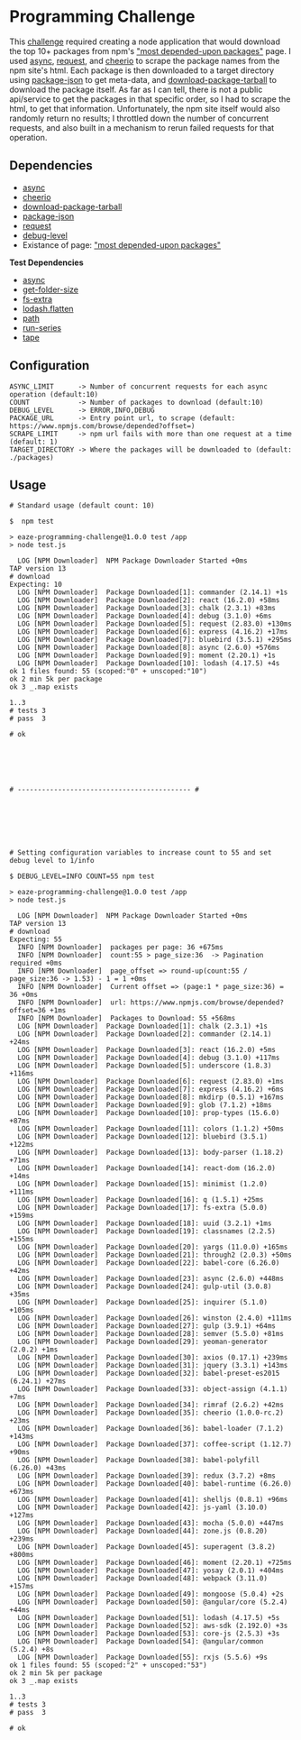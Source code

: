 # Programming Challenge

This [challenge](challenge.md) required creating a node application that would download the top 10+ packages from npm's ["most depended-upon packages"](https://www.npmjs.com/browse/depended?offset=) page. I used [async](https://www.npmjs.com/package/async), [request](https://www.npmjs.com/package/request), and [cheerio](https://www.npmjs.com/package/cheerio) to scrape the package names from the npm site's html. Each package is then downloaded to a target directory using [package-json](https://www.npmjs.com/package/package-json) to get meta-data, and [download-package-tarball](https://www.npmjs.com/package/download-package-tarball) to download the package itself. As far as I can tell, there is not a public api/service to get the packages in that specific order, so I had to scrape the html, to get that information. Unfortunately, the npm site itself would also randomly return no results; I throttled down the number of concurrent requests, and also built in a mechanism to rerun failed requests for that operation. 

## Dependencies
 - [async](https://www.npmjs.com/package/async)
 - [cheerio](https://www.npmjs.com/package/cheerio)
 - [download-package-tarball](https://www.npmjs.com/package/download-package-tarball)
 - [package-json](https://www.npmjs.com/package/package-json)
 - [request](https://www.npmjs.com/package/request)
 - [debug-level](https://www.npmjs.com/package/debug-level)
 - Existance of page: ["most depended-upon packages"](https://www.npmjs.com/browse/depended?offset=)

 **Test Dependencies**
 - [async](https://www.npmjs.com/package/async)
 - [get-folder-size](https://www.npmjs.com/package/get-folder-size)
 - [fs-extra](https://www.npmjs.com/package/fs-extra)
 - [lodash.flatten](https://www.npmjs.com/package/lodash.flatten)
 - [path](https://www.npmjs.com/package/path)
 - [run-series](https://www.npmjs.com/package/run-series)
 - [tape](https://www.npmjs.com/package/tape)


## Configuration
	ASYNC_LIMIT      -> Number of concurrent requests for each async operation (default:10)
	COUNT            -> Number of packages to download (default:10)
	DEBUG_LEVEL      -> ERROR,INFO,DEBUG
	PACKAGE_URL      -> Entry point url, to scrape (default: https://www.npmjs.com/browse/depended?offset=)
	SCRAPE_LIMIT     -> npm url fails with more than one request at a time (default: 1)
	TARGET_DIRECTORY -> Where the packages will be downloaded to (default: ./packages)

## Usage

	# Standard usage (default count: 10)

	$  npm test

	> eaze-programming-challenge@1.0.0 test /app
	> node test.js

	  LOG [NPM Downloader]  NPM Package Downloader Started +0ms
	TAP version 13
	# download
	Expecting: 10
	  LOG [NPM Downloader]  Package Downloaded[1]: commander (2.14.1) +1s
	  LOG [NPM Downloader]  Package Downloaded[2]: react (16.2.0) +58ms
	  LOG [NPM Downloader]  Package Downloaded[3]: chalk (2.3.1) +83ms
	  LOG [NPM Downloader]  Package Downloaded[4]: debug (3.1.0) +6ms
	  LOG [NPM Downloader]  Package Downloaded[5]: request (2.83.0) +130ms
	  LOG [NPM Downloader]  Package Downloaded[6]: express (4.16.2) +17ms
	  LOG [NPM Downloader]  Package Downloaded[7]: bluebird (3.5.1) +295ms
	  LOG [NPM Downloader]  Package Downloaded[8]: async (2.6.0) +576ms
	  LOG [NPM Downloader]  Package Downloaded[9]: moment (2.20.1) +1s
	  LOG [NPM Downloader]  Package Downloaded[10]: lodash (4.17.5) +4s
	ok 1 files found: 55 (scoped:"0" + unscoped:"10")
	ok 2 min 5k per package
	ok 3 _.map exists

	1..3
	# tests 3
	# pass  3

	# ok






	# ------------------------------------------- #







	# Setting configuration variables to increase count to 55 and set debug level to 1/info

	$ DEBUG_LEVEL=INFO COUNT=55 npm test

	> eaze-programming-challenge@1.0.0 test /app
	> node test.js

	  LOG [NPM Downloader]  NPM Package Downloader Started +0ms
	TAP version 13
	# download
	Expecting: 55
	  INFO [NPM Downloader]  packages per page: 36 +675ms
	  INFO [NPM Downloader]  count:55 > page_size:36  -> Pagination required +0ms
	  INFO [NPM Downloader]  page_offset => round-up(count:55 / page_size:36 -> 1.53) - 1 = 1 +0ms
	  INFO [NPM Downloader]  Current offset => (page:1 * page_size:36) = 36 +0ms
	  INFO [NPM Downloader]  url: https://www.npmjs.com/browse/depended?offset=36 +1ms
	  INFO [NPM Downloader]  Packages to Download: 55 +568ms
	  LOG [NPM Downloader]  Package Downloaded[1]: chalk (2.3.1) +1s
	  LOG [NPM Downloader]  Package Downloaded[2]: commander (2.14.1) +24ms
	  LOG [NPM Downloader]  Package Downloaded[3]: react (16.2.0) +5ms
	  LOG [NPM Downloader]  Package Downloaded[4]: debug (3.1.0) +117ms
	  LOG [NPM Downloader]  Package Downloaded[5]: underscore (1.8.3) +116ms
	  LOG [NPM Downloader]  Package Downloaded[6]: request (2.83.0) +1ms
	  LOG [NPM Downloader]  Package Downloaded[7]: express (4.16.2) +6ms
	  LOG [NPM Downloader]  Package Downloaded[8]: mkdirp (0.5.1) +167ms
	  LOG [NPM Downloader]  Package Downloaded[9]: glob (7.1.2) +18ms
	  LOG [NPM Downloader]  Package Downloaded[10]: prop-types (15.6.0) +87ms
	  LOG [NPM Downloader]  Package Downloaded[11]: colors (1.1.2) +50ms
	  LOG [NPM Downloader]  Package Downloaded[12]: bluebird (3.5.1) +122ms
	  LOG [NPM Downloader]  Package Downloaded[13]: body-parser (1.18.2) +71ms
	  LOG [NPM Downloader]  Package Downloaded[14]: react-dom (16.2.0) +14ms
	  LOG [NPM Downloader]  Package Downloaded[15]: minimist (1.2.0) +111ms
	  LOG [NPM Downloader]  Package Downloaded[16]: q (1.5.1) +25ms
	  LOG [NPM Downloader]  Package Downloaded[17]: fs-extra (5.0.0) +159ms
	  LOG [NPM Downloader]  Package Downloaded[18]: uuid (3.2.1) +1ms
	  LOG [NPM Downloader]  Package Downloaded[19]: classnames (2.2.5) +155ms
	  LOG [NPM Downloader]  Package Downloaded[20]: yargs (11.0.0) +165ms
	  LOG [NPM Downloader]  Package Downloaded[21]: through2 (2.0.3) +50ms
	  LOG [NPM Downloader]  Package Downloaded[22]: babel-core (6.26.0) +42ms
	  LOG [NPM Downloader]  Package Downloaded[23]: async (2.6.0) +448ms
	  LOG [NPM Downloader]  Package Downloaded[24]: gulp-util (3.0.8) +35ms
	  LOG [NPM Downloader]  Package Downloaded[25]: inquirer (5.1.0) +105ms
	  LOG [NPM Downloader]  Package Downloaded[26]: winston (2.4.0) +111ms
	  LOG [NPM Downloader]  Package Downloaded[27]: gulp (3.9.1) +64ms
	  LOG [NPM Downloader]  Package Downloaded[28]: semver (5.5.0) +81ms
	  LOG [NPM Downloader]  Package Downloaded[29]: yeoman-generator (2.0.2) +1ms
	  LOG [NPM Downloader]  Package Downloaded[30]: axios (0.17.1) +239ms
	  LOG [NPM Downloader]  Package Downloaded[31]: jquery (3.3.1) +143ms
	  LOG [NPM Downloader]  Package Downloaded[32]: babel-preset-es2015 (6.24.1) +27ms
	  LOG [NPM Downloader]  Package Downloaded[33]: object-assign (4.1.1) +7ms
	  LOG [NPM Downloader]  Package Downloaded[34]: rimraf (2.6.2) +42ms
	  LOG [NPM Downloader]  Package Downloaded[35]: cheerio (1.0.0-rc.2) +23ms
	  LOG [NPM Downloader]  Package Downloaded[36]: babel-loader (7.1.2) +143ms
	  LOG [NPM Downloader]  Package Downloaded[37]: coffee-script (1.12.7) +90ms
	  LOG [NPM Downloader]  Package Downloaded[38]: babel-polyfill (6.26.0) +43ms
	  LOG [NPM Downloader]  Package Downloaded[39]: redux (3.7.2) +8ms
	  LOG [NPM Downloader]  Package Downloaded[40]: babel-runtime (6.26.0) +673ms
	  LOG [NPM Downloader]  Package Downloaded[41]: shelljs (0.8.1) +96ms
	  LOG [NPM Downloader]  Package Downloaded[42]: js-yaml (3.10.0) +127ms
	  LOG [NPM Downloader]  Package Downloaded[43]: mocha (5.0.0) +447ms
	  LOG [NPM Downloader]  Package Downloaded[44]: zone.js (0.8.20) +239ms
	  LOG [NPM Downloader]  Package Downloaded[45]: superagent (3.8.2) +800ms
	  LOG [NPM Downloader]  Package Downloaded[46]: moment (2.20.1) +725ms
	  LOG [NPM Downloader]  Package Downloaded[47]: yosay (2.0.1) +404ms
	  LOG [NPM Downloader]  Package Downloaded[48]: webpack (3.11.0) +157ms
	  LOG [NPM Downloader]  Package Downloaded[49]: mongoose (5.0.4) +2s
	  LOG [NPM Downloader]  Package Downloaded[50]: @angular/core (5.2.4) +44ms
	  LOG [NPM Downloader]  Package Downloaded[51]: lodash (4.17.5) +5s
	  LOG [NPM Downloader]  Package Downloaded[52]: aws-sdk (2.192.0) +3s
	  LOG [NPM Downloader]  Package Downloaded[53]: core-js (2.5.3) +3s
	  LOG [NPM Downloader]  Package Downloaded[54]: @angular/common (5.2.4) +8s
	  LOG [NPM Downloader]  Package Downloaded[55]: rxjs (5.5.6) +9s
	ok 1 files found: 55 (scoped:"2" + unscoped:"53")
	ok 2 min 5k per package
	ok 3 _.map exists

	1..3
	# tests 3
	# pass  3

	# ok
